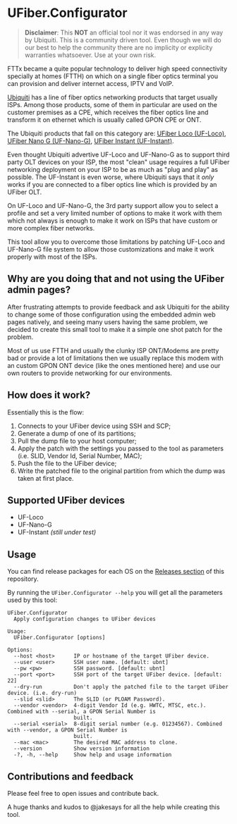 # UFiber.Configurator

> **Disclaimer**: This **NOT** an official tool nor it was endorsed in any way by Ubiquiti. This is a community driven tool. Even though we will do our best to help the community there are no implicity or explicity warranties whatsoever. Use at your own risk.

FTTx became a quite popular technology to deliver high speed connectivity specially at homes (FTTH) on which on a single fiber optics terminal you can provision and deliver internet access, IPTV and VoIP. 

[Ubiquiti](https://www.ui.com) has a line of fiber optics networking products that target usually ISPs. Among those products, some of them in particular are used on the customer premises as a CPE, which receives the fiber optics line and transform it on ethernet which is usually called GPON CPE or ONT. 

The Ubiquiti products that fall on this category are: [UFiber Loco (UF-Loco)](https://www.ui.com/ufiber/ufiber-loco/), [UFiber Nano G (UF-Nano-G)](https://www.ui.com/ufiber/ufiber-nano-g/), [UFiber Instant (UF-Instant)](https://store.ui.com/collections/operator-ufiber/products/uf-instant). 

Even thought Ubiquiti advertive UF-Loco and UF-Nano-G as to support third party OLT devices on your ISP, the most "clean" usage requires a full UFiber networking deployment on your ISP to be as much as "plug and play" as possible. The UF-Instant is even worse, where Ubiquiti says that it *only* works if you are connected to a fiber optics line which is provided by an UFiber OLT.

On UF-Loco and UF-Nano-G, the 3rd party support allow you to select a profile and set a very limited number of options to make it work with them which not always is enough to make it work on ISPs that have custom or more complex fiber networks.

This tool allow you to overcome those limitations by patching UF-Loco and UF-Nano-G file system to allow those customizations and make it work properly with most of the ISPs.

## Why are you doing that and not using the UFiber admin pages?

After frustrating attempts to provide feedback and ask Ubiquiti for the ability to change some of those configuration using the embedded admin web pages natively, and seeing many users having the same problem, we decided to create this small tool to make it a simple one shot patch for the problem.

Most of us use FTTH and usually the clunky ISP ONT/Modems are pretty bad or provide a lot of limitations then we usually replace this modem with an custom GPON ONT device (like the ones mentioned here) and use our own routers to provide networking for our environments.

## How does it work?

Essentially this is the flow:
1. Connects to your UFiber device using SSH and SCP;
2. Generate a dump of one of its partitions;
3. Pull the dump file to your host computer;
4. Apply the patch with the settings you passed to the tool as parameters (i.e. SLID, Vendor Id, Serial Number, MAC);
5. Push the file to the UFiber device;
6. Write the patched file to the original partition from which the dump was taken at first place.

## Supported UFiber devices

- UF-Loco
- UF-Nano-G
- UF-Instant *(still under test)*

## Usage

You can find release packages for each OS on the [Releases section](https://github.com/Unifi-Tools/UFiber.Configurator/releases) of this repository.

By running the `UFiber.Configurator --help` you will get all the parameters used by this tool:

```
UFiber.Configurator
  Apply configuration changes to UFiber devices

Usage:
  UFiber.Configurator [options]

Options:
  --host <host>      IP or hostname of the target UFiber device.
  --user <user>      SSH user name. [default: ubnt]
  --pw <pw>          SSH password. [default: ubnt]
  --port <port>      SSH port of the target UFiber device. [default: 22]
  --dry-run          Don't apply the patched file to the target UFiber device. (i.e. dry-run)
  --slid <slid>      The SLID (or PLOAM Password).
  --vendor <vendor>  4-digit Vendor Id (e.g. HWTC, MTSC, etc.). Combined with --serial, a GPON Serial Number is 
                     built.
  --serial <serial>  8-digit serial number (e.g. 01234567). Combined with --vendor, a GPON Serial Number is 
                     built.
  --mac <mac>        The desired MAC address to clone.
  --version          Show version information
  -?, -h, --help     Show help and usage information
```

## Contributions and feedback

Please feel free to open issues and contribute back.

A huge thanks and kudos to @jakesays for all the help while creating this tool.